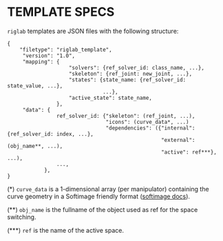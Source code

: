 TEMPLATE SPECS
==============

`riglab` templates are JSON files with the following structure:

    {
        "filetype": "riglab_template",
         "version": "1.0",
         "mapping": {
                        "solvers": {ref_solver_id: class_name, ...},
                        "skeleton": {ref_joint: new_joint, ...},
                        "states": {state_name: {ref_solver_id: state_value, ...},
                                   ...},
                        "active_state": state_name,
                    },
         "data": {
                    ref_solver_id: {"skeleton": (ref_joint, ...),
                                    "icons": (curve_data*, ...)
                                    "dependencies": ({"internal": {ref_solver_id: index, ...},
                                                      "external": (obj_name**, ...),
                                                      "active": ref***}, ...),
                    ...,
                },
    }

(*)
`curve_data` is a 1-dimensional array (per manipulator) containing the curve
geometry in a Softimage friendly format
([softimage docs](http://download.autodesk.com/global/docs/softimage2012/en_us/sdkguide/si_om/NurbsCurveList.Get2.html)).

(**)
`obj_name` is the fullname of the object used as ref for the space switching.

(***)
`ref` is the name of the active space.
